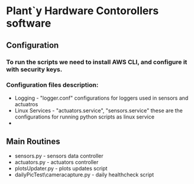 # Plant`y Hardware Contorollers software

## Configuration
### To run the scripts we need to install AWS CLI, and configure it with security keys.
### Configuration files description:
* Logging - "logger.conf" configurations for loggers used in sensors and actuatros
* Linux Services - "actuators.service", "sensors.service" these are the configurations for running python scripts as linux service
* 

## Main Routines
* sensors.py - sensors data controller
* actuators.py - actuators controller
* plotsUpdater.py - plots updates script
* dailyPicTest\cameracapture.py - daily healthcheck script
